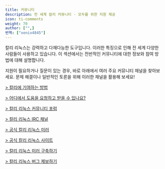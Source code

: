 ```yaml
---
title: 커뮤니티
description: 전 세계 칼리 커뮤니티 - 모두를 위한 지원 제공
icon: ti-comments
weight: 70
author: ["",]
번역: ["xenix4845"]
---
```


칼리 리눅스는 강력하고 다재다능한 도구입니다. 이러한 특징으로 인해 전 세계 다양한 사람들이 사용하고 있습니다. 이 섹션에서는 전반적인 커뮤니티에 대한 정보와 참여 방법에 대해 설명합니다.

지원이 필요하거나 질문이 있는 경우, 바로 아래에서 여러 주요 커뮤니티 채널을 찾아보세요. 문제 해결이나 일반적인 토론을 위해 이러한 채널을 활용해 보세요!

[> 칼리에 기여하는 방법](https://kali.krfoss.org/community/contribute/)

[> 어디에서 도움을 요청하고 받을 수 있나요?](https://kali.krfoss.org/community/getting-help/)

[> 칼리 리눅스 커뮤니티 포럼](https://kali.krfoss.org/community/kali-linux-community-forums/)

[> 칼리 리눅스 IRC 채널](https://kali.krfoss.org/community/kali-linux-irc-channel/)

[> 공식 칼리 리눅스 미러](https://kali.krfoss.org/community/kali-linux-mirrors/)

[> 공식 칼리 리눅스 사이트](https://kali.krfoss.org/community/list-of-official-kali-sites/)

[> 칼리 리눅스 미러 구축하기](https://kali.krfoss.org/community/setting-up-a-kali-linux-mirror/)

[> 칼리 리눅스 버그 제보하기](https://kali.krfoss.org/community/submitting-issues-kali-bug-tracker/)